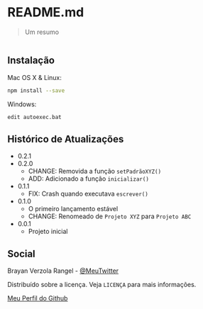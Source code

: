 # README.md
> Um resumo

![]()

## Instalação

Mac OS X & Linux:

```sh
npm install --save
```

Windows:

```sh
edit autoexec.bat
```


## Histórico de Atualizações

* 0.2.1
* 0.2.0
    * CHANGE: Removida a função `setPadrãoXYZ()`
    * ADD: Adicionado a função `inicializar()`
* 0.1.1
    * FIX: Crash quando executava `escrever()`
* 0.1.0
    * O primeiro lançamento estável
    * CHANGE: Renomeado de `Projeto XYZ` para `Projeto ABC`
* 0.0.1
    * Projeto inicial


## Social

Brayan Verzola Rangel - [@MeuTwitter](https://twitter.com/AizenSosuke3924)

Distribuído sobre a licença. Veja `LICENÇA` para mais informações.

[Meu Perfil do Github](https://github.com/KinYoshimura)
